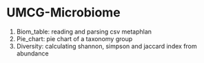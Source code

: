 # UMCG-Microbiome

1. Biom_table: reading and parsing csv metaphlan
2. Pie_chart: pie chart of a taxonomy group
3. Diversity: calculating shannon, simpson and jaccard index from abundance


